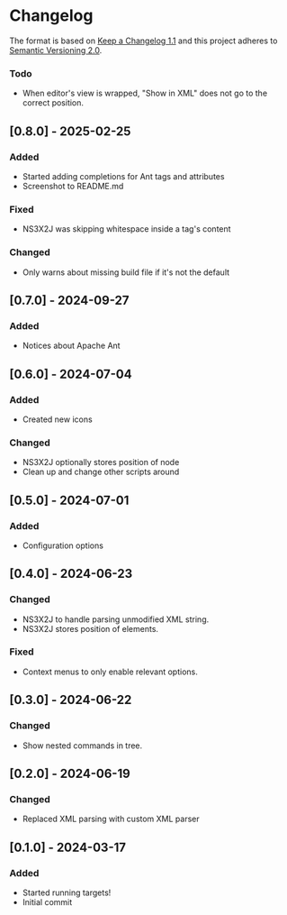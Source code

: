 # Changelog

The format is based on [Keep a Changelog 1.1](http://keepachangelog.com/en/1.1.0/)
and this project adheres to [Semantic Versioning 2.0](http://semver.org/spec/v2.0.0.html).

### Todo

- When editor's view is wrapped, "Show in XML" does not go to the correct position.

## [0.8.0] - 2025-02-25

### Added

- Started adding completions for Ant tags and attributes
- Screenshot to README.md

### Fixed

- NS3X2J was skipping whitespace inside a tag's content

### Changed

- Only warns about missing build file if it's not the default

## [0.7.0] - 2024-09-27

### Added

- Notices about Apache Ant

## [0.6.0] - 2024-07-04

### Added

- Created new icons

### Changed

- NS3X2J optionally stores position of node
- Clean up and change other scripts around

## [0.5.0] - 2024-07-01

### Added

- Configuration options

## [0.4.0] - 2024-06-23

### Changed

- NS3X2J to handle parsing unmodified XML string.
- NS3X2J stores position of elements.

### Fixed

- Context menus to only enable relevant options.

## [0.3.0] - 2024-06-22

### Changed

- Show nested commands in tree.

## [0.2.0] - 2024-06-19

### Changed

- Replaced XML parsing with custom XML parser

## [0.1.0] - 2024-03-17

### Added

- Started running targets!
- Initial commit
